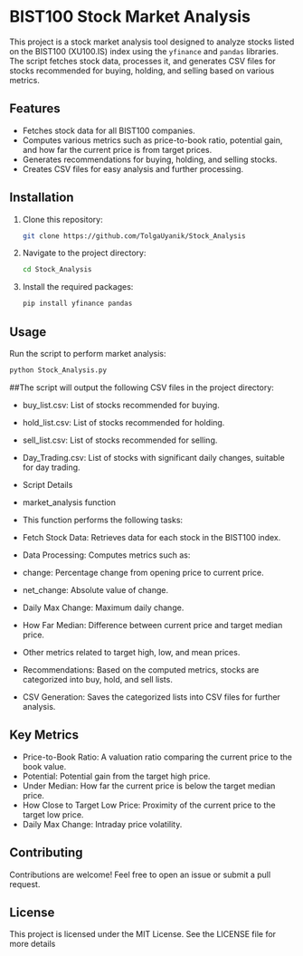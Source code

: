 # BIST100 Stock Market Analysis

This project is a stock market analysis tool designed to analyze stocks listed on the BIST100 (XU100.IS) index using the `yfinance` and `pandas` libraries. The script fetches stock data, processes it, and generates CSV files for stocks recommended for buying, holding, and selling based on various metrics.

## Features

- Fetches stock data for all BIST100 companies.
- Computes various metrics such as price-to-book ratio, potential gain, and how far the current price is from target prices.
- Generates recommendations for buying, holding, and selling stocks.
- Creates CSV files for easy analysis and further processing.

## Installation

1. Clone this repository:
    ```bash
    git clone https://github.com/TolgaUyanik/Stock_Analysis
    ```
2. Navigate to the project directory:
    ```bash
    cd Stock_Analysis
    ```
3. Install the required packages:
    ```bash
    pip install yfinance pandas
    ```

## Usage

Run the script to perform market analysis:
```bash
python Stock_Analysis.py
 ```
##The script will output the following CSV files in the project directory:

- buy_list.csv: List of stocks recommended for buying.
- hold_list.csv: List of stocks recommended for holding.
- sell_list.csv: List of stocks recommended for selling.
- Day_Trading.csv: List of stocks with significant daily changes, suitable for day trading.
- Script Details
- market_analysis function
- This function performs the following tasks:

- Fetch Stock Data: Retrieves data for each stock in the BIST100 index.
- Data Processing: Computes metrics such as:
- change: Percentage change from opening price to current price.
- net_change: Absolute value of change.
- Daily Max Change: Maximum daily change.
- How Far Median: Difference between current price and target median price.
- Other metrics related to target high, low, and mean prices.
- Recommendations: Based on the computed metrics, stocks are categorized into buy, hold, and sell lists.
- CSV Generation: Saves the categorized lists into CSV files for further analysis.

## Key Metrics

- Price-to-Book Ratio: A valuation ratio comparing the current price to the book value.
- Potential: Potential gain from the target high price.
- Under Median: How far the current price is below the target median price.
- How Close to Target Low Price: Proximity of the current price to the target low price.
- Daily Max Change: Intraday price volatility.

## Contributing
Contributions are welcome! Feel free to open an issue or submit a pull request.

## License
This project is licensed under the MIT License. See the LICENSE file for more details

